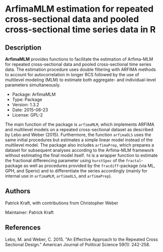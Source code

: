 ArfimaMLM estimation for repeated cross-sectional data and pooled cross-sectional time series data in R
=======================================================================================================

Description
-----------
**ArfimaMLM** provides functions to facilitate the estimation of Arfima-MLM for repeated cross-sectional data and pooled cross-sectional time series data. The estimation procedure uses double filtering with ARFIMA methods to account for autocorrelation in longer RCS followed by the use of multilevel modeling (MLM) to estimate both aggregate- and individual-level parameters simultaneously.

* Package: ArfimaMLM
* Type: Package
* Version: 1.3.2
* Date: 2015-06-23
* License: GPL-2

The main function of the package is `arfimaMLM`, which implements ARFIMA and multilevel models on a repeated cross-sectional dataset as described by Lebo and Weber (2015). Furthermore, the function `arfimaOLS` uses the same initial procedures but estimates a simple linear model instead of the multilevel model. The package also includes `arfimaPrep`, which prepares a dataset for subsequent analyses according to the Arfima-MLM framework without estimating the final model itself. `fd` is a wrapper function to estimate the fractional differencing parameter using `hurstSpec` of the `fractal`-package as well as procedures provided by the `fracdiff`-package (via ML, GPH, and Sperio) and to differentiate the series accordingly (mainly for internal use in `arfimaMLM`, `arfimaOLS`, and `arfimaPrep`).


Authors
-------
Patrick Kraft, with contributions from Christopher Weber

Maintainer: Patrick Kraft 


References
----------
Lebo, M. and Weber, C. 2015. "An Effective Approach to the Repeated Cross Sectional Design." American Journal of Political Science 59(1): 242-258.
